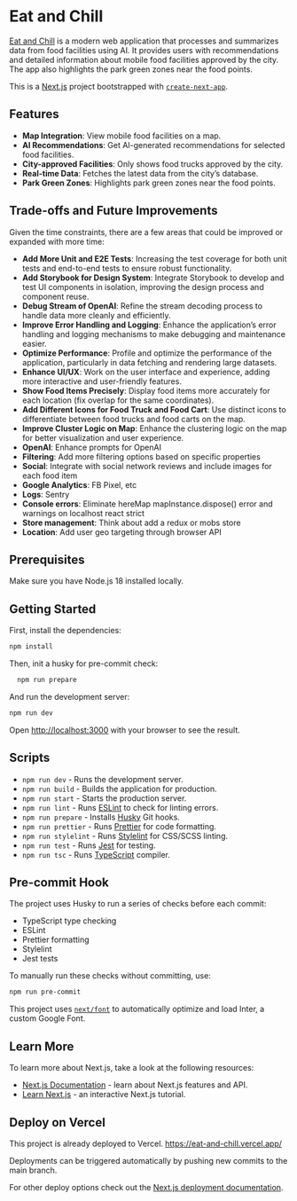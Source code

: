 # Eat and Chill

[Eat and Chill](https://eat-and-chill.vercel.app/) is a modern web application that processes and summarizes data from food facilities using AI. It provides users with
recommendations and detailed information about mobile food facilities approved by the city. The app also highlights the park green zones near the food points.

This is a [Next.js](https://nextjs.org/) project bootstrapped with [`create-next-app`](https://github.com/vercel/next.js/tree/canary/packages/create-next-app).

## Features

- **Map Integration**: View mobile food facilities on a map.
- **AI Recommendations**: Get AI-generated recommendations for selected food facilities.
- **City-approved Facilities**: Only shows food trucks approved by the city.
- **Real-time Data**: Fetches the latest data from the city’s database.
- **Park Green Zones**: Highlights park green zones near the food points.

## Trade-offs and Future Improvements

Given the time constraints, there are a few areas that could be improved or expanded with more time:

- **Add More Unit and E2E Tests**: Increasing the test coverage for both unit tests and end-to-end tests to ensure robust functionality.
- **Add Storybook for Design System**: Integrate Storybook to develop and test UI components in isolation, improving the design process and component reuse.
- **Debug Stream of OpenAI**: Refine the stream decoding process to handle data more cleanly and efficiently.
- **Improve Error Handling and Logging**: Enhance the application’s error handling and logging mechanisms to make debugging and maintenance easier.
- **Optimize Performance**: Profile and optimize the performance of the application, particularly in data fetching and rendering large datasets.
- **Enhance UI/UX**: Work on the user interface and experience, adding more interactive and user-friendly features.
- **Show Food Items Precisely**: Display food items more accurately for each location (fix overlap for the same coordinates).
- **Add Different Icons for Food Truck and Food Cart**: Use distinct icons to differentiate between food trucks and food carts on the map.
- **Improve Cluster Logic on Map**: Enhance the clustering logic on the map for better visualization and user experience.
- **OpenAI**: Enhance prompts for OpenAI
- **Filtering**: Add more filtering options based on specific properties
- **Social**: Integrate with social network reviews and include images for each food item
- **Google Analytics**: FB Pixel, etc
- **Logs**: Sentry
- **Console errors**: Eliminate hereMap mapInstance.dispose() error and warnings on localhost react strict
- **Store management**: Think about add a redux or mobs store
- **Location**: Add user geo targeting through browser API

## Prerequisites

Make sure you have Node.js 18 installed locally.

## Getting Started

First, install the dependencies:

```bash
npm install
```

Then, init a husky for pre-commit check:

```bash
  npm run prepare
```

And run the development server:

```bash
npm run dev
```

Open [http://localhost:3000](http://localhost:3000) with your browser to see the result.

## Scripts

- `npm run dev` - Runs the development server.
- `npm run build` - Builds the application for production.
- `npm run start` - Starts the production server.
- `npm run lint` - Runs [ESLint](https://eslint.org/docs/v8.x/use/getting-started) to check for linting errors.
- `npm run prepare` - Installs [Husky](https://typicode.github.io/husky/get-started.html) Git hooks.
- `npm run prettier` - Runs [Prettier](https://prettier.io/docs/en/index.html) for code formatting.
- `npm run stylelint` - Runs [Stylelint](https://stylelint.io/user-guide/get-started) for CSS/SCSS linting.
- `npm run test` - Runs [Jest](https://jestjs.io/docs/getting-started) for testing.
- `npm run tsc` - Runs [TypeScript](https://www.typescriptlang.org/docs/) compiler.

## Pre-commit Hook

The project uses Husky to run a series of checks before each commit:

- TypeScript type checking
- ESLint
- Prettier formatting
- Stylelint
- Jest tests

To manually run these checks without committing, use:

```bash
npm run pre-commit
```

This project uses [`next/font`](https://nextjs.org/docs/basic-features/font-optimization) to automatically optimize and load Inter, a custom Google Font.

## Learn More

To learn more about Next.js, take a look at the following resources:

- [Next.js Documentation](https://nextjs.org/docs) - learn about Next.js features and API.
- [Learn Next.js](https://nextjs.org/learn) - an interactive Next.js tutorial.

## Deploy on Vercel

This project is already deployed to Vercel. <https://eat-and-chill.vercel.app/>

Deployments can be triggered automatically by pushing new commits to the main branch.

For other deploy options check out the [Next.js deployment documentation](https://nextjs.org/docs/deployment).
